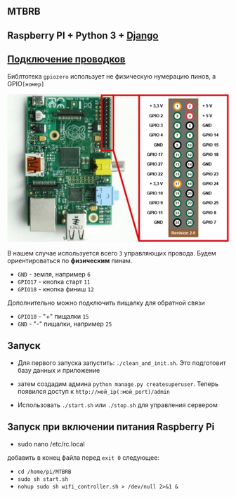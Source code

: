 ## MTBRB
Raspberry PI + Python 3 + [Django](https://www.djangoproject.com)
---


[Подключение проводков](https://gpiozero.readthedocs.io/en/stable/recipes.html)
---
Библтотека `gpiozero` использует не физическую нумерацию пинов, а GPIO```[номер]```

![alt text](Raspberry-pi-pinout.jpg "Logo Title Text 1")


В нашем случае используется всего `3` управляющих провода.
Будем ориентироваться по **физическим** пинам.
* `GND` - земля, например  `6`
* `GPIO17` - кнопка старт `11`
* `GPIO18` - кнопка финиш `12`

Дополнительно можно подключить пищалку для обратной связи
* `GPIO10` - "+" пищалки `15`
* `GND` - "-" пищалки, например  `25`

Запуск
---
* Для первого запуска запустить: `./clean_and_init.sh`.
 Это подготовит базу данных и приложение
 
* затем создадим админа `python manage.py createsuperuser`. 
Теперь появился доступ к `http://мой_ip(:мой_port)/admin` 

*  Использовать `./start.sh` или `./stop.sh` для управления сервером

Запуск при включении питания Raspberry Pi
---
* sudo nano /etc/rc.local

добавить в конец файла перед ``exit 0`` следующее:
* `cd /home/pi/MTBRB`
* `sudo sh start.sh`
* `nohup sudo sh wifi_controller.sh > /dev/null 2>&1 &`